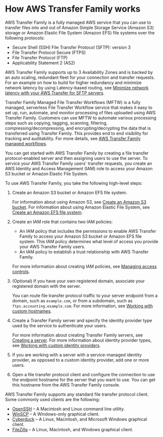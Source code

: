 # How AWS Transfer Family works<a name="how-aws-transfer-works"></a>

AWS Transfer Family is a fully managed AWS service that you can use to transfer files into and out of Amazon Simple Storage Service \(Amazon S3\) storage or Amazon Elastic File System \(Amazon EFS\) file systems over the following protocols:
+ Secure Shell \(SSH\) File Transfer Protocol \(SFTP\): version 3
+ File Transfer Protocol Secure \(FTPS\)
+ File Transfer Protocol \(FTP\)
+ Applicability Statement 2 \(AS2\)

 AWS Transfer Family supports up to 3 Availability Zones and is backed by an auto scaling, redundant fleet for your connection and transfer requests\. For an example on how to build for higher redundancy and minimize network latency by using Latency\-based routing, see [Minimize network latency with your AWS Transfer for SFTP servers](http://aws.amazon.com/blogs/storage/minimize-network-latency-with-your-aws-transfer-for-sftp-servers/)\. 

 Transfer Family Managed File Transfer Workflows \(MFTW\) is a fully managed, serverless File Transfer Workflow service that makes it easy to set up, run, automate, and monitor processing of files uploaded using AWS Transfer Family\. Customers can use MFTW to automate various processing steps such as copying, tagging, scanning, filtering, compressing/decompressing, and encrypting/decrypting the data that is transferred using Transfer Family\. This provides end to end visibility for tracking and auditability\. For more details, see [AWS Transfer Family managed workflows](transfer-workflows.md)\. 

You can get started with AWS Transfer Family by creating a file transfer protocol\-enabled server and then assigning users to use the server\. To service your AWS Transfer Family users' transfer requests, you create an AWS Identity and Access Management \(IAM\) role to access your Amazon S3 bucket or Amazon Elastic File System\.

To use AWS Transfer Family, you take the following high\-level steps:

1. Create an Amazon S3 bucket or Amazon EFS file system\.

    For information about using Amazon S3, see [Create an Amazon S3 bucket](requirements-S3.md)\. For information about using Amazon Elastic File System, see [Create an Amazon EFS file system](requirements-efs.md)\.

1. Create an IAM role that contains two IAM policies:
   + An IAM policy that includes the permissions to enable AWS Transfer Family to access your Amazon S3 bucket or Amazon EFS file system\. This IAM policy determines what level of access you provide your AWS Transfer Family users\.
   + An IAM policy to establish a trust relationship with AWS Transfer Family\.

   For more information about creating IAM policies, see [Managing access controls](users-policies.md)\.

1. \(Optional\) If you have your own registered domain, associate your registered domain with the server\.

   You can route file transfer protocol traffic to your server endpoint from a domain, such as `example.com`, or from a subdomain, such as `ftps.accounting.example.com`\. For more information, see [Working with custom hostnames](requirements-dns.md)\.

1. Create a Transfer Family server and specify the identity provider type used by the service to authenticate your users\.

    For more information about creating Transfer Family servers, see [Creating a server](create-server.md)\. For more information about identity provider types, see [Working with custom identity providers](custom-identity-provider-users.md)\. 

1. If you are working with a server with a service\-managed identity provider, as opposed to a custom identity provider, add one or more users\.

1. Open a file transfer protocol client and configure the connection to use the endpoint hostname for the server that you want to use\. You can get this hostname from the AWS Transfer Family console\.

AWS Transfer Family supports any standard file transfer protocol client\. Some commonly used clients are the following:
+ [OpenSSH](https://www.openssh.com/) – A Macintosh and Linux command line utility\.
+ [WinSCP](https://winscp.net/eng/download.php) – A Windows\-only graphical client\.
+  [Cyberduck](https://cyberduck.io/) – A Linux, Macintosh, and Microsoft Windows graphical client\.
+ [FileZilla](https://filezilla-project.org/) – A Linux, Macintosh, and Windows graphical client\.